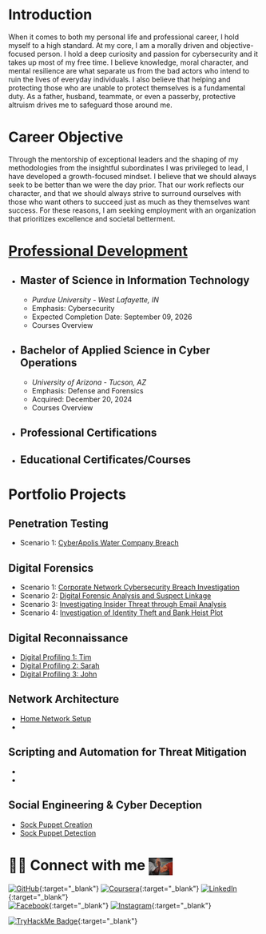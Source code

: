 # Introduction
When it comes to both my personal life and professional career, I hold myself to a high standard. At my core, I am a morally driven and objective-focused person. I hold a deep curiosity and passion for cybersecurity and it takes up most of my free time. I believe knowledge, moral character, and mental resilience are what separate us from the bad actors who intend to ruin the lives of everyday individuals. I also believe that helping and protecting those who are unable to protect themselves is a fundamental duty. As a father, husband, teammate, or even a passerby, protective altruism drives me to safeguard those around me.

# Career Objective
Through the mentorship of exceptional leaders and the shaping of my methodologies from the insightful subordinates I was privileged to lead, I have developed a growth-focused mindset. I believe that we should always seek to be better than we were the day prior. That our work reflects our character, and that we should always strive to surround ourselves with those who want others to succeed just as much as they themselves want success. For these reasons, I am seeking employment with an organization that prioritizes excellence and societal betterment.

# [Professional Development](Projects/Education.md)
- ## Master of Science in Information Technology <br/>
  - *Purdue University - West Lafayette, IN*
  - Emphasis: Cybersecurity
  - Expected Completion Date: September 09, 2026
  - Courses Overview
- ## Bachelor of Applied Science in Cyber Operations <br />
  - *University of Arizona - Tucson, AZ*
  - Emphasis: Defense and Forensics
  - Acquired: December 20, 2024
  - Courses Overview
- ## Professional Certifications
- ## Educational Certificates/Courses

# Portfolio Projects
## Penetration Testing
- Scenario 1: [CyberApolis Water Company Breach](Projects/Pen-Testing/Water-Company.md)

## Digital Forensics
- Scenario 1: [Corporate Network Cybersecurity Breach Investigation](Projects/Forensics/scenario-1.md)
- Scenario 2: [Digital Forensic Analysis and Suspect Linkage](Projects/Forensics/scenario-2.md)
- Scenario 3: [Investigating Insider Threat through Email Analysis](Projects/Forensics/scenario-3.md)
- Scenario 4: [Investigation of Identity Theft and Bank Heist Plot](Projects/Forensics/scenario-4.md)

## Digital Reconnaissance
- [Digital Profiling 1: Tim](Projects/Recon/tim.md)
- [Digital Profiling 2: Sarah](Projects/Recon/sarah.md)
- [Digital Profiling 3: John](Projects/Recon/john.md)

## Network Architecture
- [Home Network Setup](Projects/Network/scenario-1.md)
- [](Projects/Network/.md)

## Scripting and Automation for Threat Mitigation
- [](Projects/Script/.md)
- [](Projects/Script/.md)

## Social Engineering & Cyber Deception
- [Sock Puppet Creation](Projects/Deception/create.md)
- [Sock Puppet Detection](Projects/Deception/detect.md)


# 🤜🤛 Connect with me  <img src="assets/img/Epic-Hand-Shake.png" alt="Epic Hand Shake" height="300" style="height: 35px; width: auto; vertical-align: -10px;"/>


[![GitHub](https://img.shields.io/badge/github-%23121011.svg?style=for-the-badge&logo=github&logoColor=white)](https://github.com/BreachOpen/Chas-Riley){:target="_blank"} 
[![Coursera](https://img.shields.io/badge/Coursera-%230056D2.svg?style=for-the-badge&logo=Coursera&logoColor=white)](https://www.coursera.org/learner/cr0351){:target="_blank"} 
[![LinkedIn](https://img.shields.io/badge/linkedin-%230077B5.svg?style=for-the-badge&logo=linkedin&logoColor=white)](https://linkedin.com/in/chas-riley){:target="_blank"} <br>
[![Facebook](https://img.shields.io/badge/Facebook-%231877F2.svg?style=for-the-badge&logo=Facebook&logoColor=white)](https://www.facebook.com/CR0351/){:target="_blank"} 
[![Instagram](https://img.shields.io/badge/Instagram-%23E4405F.svg?style=for-the-badge&logo=Instagram&logoColor=white)](https://www.instagram.com/rezy0351/){:target="_blank"}

[<img src="https://tryhackme-badges.s3.amazonaws.com/c0351.png" alt="TryHackMe Badge" height="110"/>](https://tryhackme.com/p/yourprofile){:target="_blank"}
